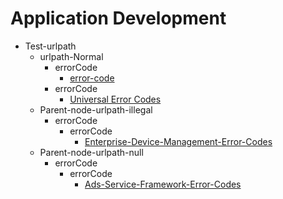 # Application Development
- Test-urlpath
  - urlpath-Normal
    - errorCode<!--errorcode-full-->
      - [error-code](onlyfortest/reference/apis-media-kit/errorcode-media.md)  
    - errorCode<!--errorcode-universal-->
      - [Universal Error Codes](onlyfortest/reference/errorcode-universal.md)
  - Parent-node-urlpath-illegal<!--Urlpath-Illegal-->
    - errorCode
      - errorCode<!--errorcode-for-ads-for-enterprise-device-management-->
        - [Enterprise-Device-Management-Error-Codes](onlyfortest/reference/apis-mdm-kit/errorcode-enterpriseDeviceManager.md) 
  - Parent-node-urlpath-null<!--urlpath-null-->
    - errorCode<!--errorcode-for-ads-->
      - errorCode
        - [Ads-Service-Framework-Error-Codes](onlyfortest/reference/apis-ads-kit/errorcode-ads.md)